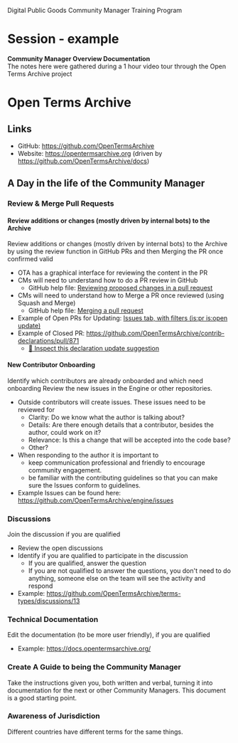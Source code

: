 Digital Public Goods Community Manager Training Program
# Session - example
**Community Manager Overview Documentation**
<br>The notes here were gathered during a 1 hour video tour through the Open Terms Archive project

# Open Terms Archive

## Links
* GitHub: https://github.com/OpenTermsArchive
* Website: https://opentermsarchive.org (driven by https://github.com/OpenTermsArchive/docs)

## A Day in the life of the Community Manager

### Review & Merge Pull Requests
#### Review additions or changes (mostly driven by internal bots) to the Archive
Review additions or changes (mostly driven by internal bots) to the Archive by using the review function in GitHub PRs and then Merging the PR once confirmed valid
- OTA has a graphical interface for reviewing the content in the PR
- CMs will need to understand how to do a PR review in GitHub
  - GitHub help file: [Reviewing proposed changes in a pull request](https://docs.github.com/en/pull-requests/collaborating-with-pull-requests/reviewing-changes-in-pull-requests/reviewing-proposed-changes-in-a-pull-request)
- CMs will need to understand how to Merge a PR once reviewed (using Squash and Merge)
  - GitHub help file: [Merging a pull request](https://docs.github.com/en/pull-requests/collaborating-with-pull-requests/incorporating-changes-from-a-pull-request/merging-a-pull-request)  
- Example of Open PRs for Updating: [Issues tab, with filters (is:pr is:open update)](https://github.com/OpenTermsArchive/contrib-declarations/pulls?q=is%3Apr+is%3Aopen+update)
- Example of Closed PR: https://github.com/OpenTermsArchive/contrib-declarations/pull/871
  - [🔎 Inspect this declaration update suggestion](https://contribute.opentermsarchive.org/service?destination=OpenTermsArchive%2Fcontrib-declarations&expertMode=true&json=%7B%22name%22%3A%22TikTok%22%2C%22documents%22%3A%7B%22Privacy%20Policy%22%3A%7B%22fetch%22%3A%22https%3A%2F%2Fwww.tiktok.com%2Flegal%2Fpage%2Feea%2Fprivacy-policy%2Fen%22%2C%22select%22%3A%5B%22%23policy-card%20.content%22%5D%7D%7D%7D&step=2&expertMode=true)

#### New Contributor Onboarding
Identify which contributors are already onboarded and which need onboarding
Review the new issues in the Engine or other repositories. 
- Outside contributors will create issues. These issues need to be reviewed for
  - Clarity: Do we know what the author is talking about?
  - Details: Are there enough details that a contributor, besides the author, could work on it?
  - Relevance: Is this a change that will be accepted into the code base?
  - Other?
- When responding to the author it is important to 
  - keep communication professional and friendly to encourage community engagement.
  - be familiar with the contributing guidelines so that you can make sure the Issues conform to guidelines.
- Example Issues can be found here: https://github.com/OpenTermsArchive/engine/issues

### Discussions
Join the discussion if you are qualified
- Review the open discussions
- Identify if you are qualified to participate in the discussion   
  - If you are qualified, answer the question 
  - If you are not qualified to answer the questions, you don't need to do anything, someone else on the team will see the activity and respond 
- Example: https://github.com/OpenTermsArchive/terms-types/discussions/13

### Technical Documentation
Edit the documentation (to be more user friendly), if you are qualified
- Example: https://docs.opentermsarchive.org/

### Create A Guide to being the Community Manager
Take the instructions given you, both written and verbal, turning it into documentation for the next or other Community Managers.  This document is a good starting point.

### Awareness of Jurisdiction
Different countries have different terms for the same things.
